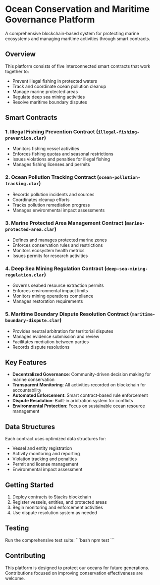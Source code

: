 # Ocean Conservation and Maritime Governance Platform

A comprehensive blockchain-based system for protecting marine ecosystems and managing maritime activities through smart contracts.

## Overview

This platform consists of five interconnected smart contracts that work together to:
- Prevent illegal fishing in protected waters
- Track and coordinate ocean pollution cleanup
- Manage marine protected areas
- Regulate deep sea mining activities
- Resolve maritime boundary disputes

## Smart Contracts

### 1. Illegal Fishing Prevention Contract (`illegal-fishing-prevention.clar`)
- Monitors fishing vessel activities
- Enforces fishing quotas and seasonal restrictions
- Issues violations and penalties for illegal fishing
- Manages fishing licenses and permits

### 2. Ocean Pollution Tracking Contract (`ocean-pollution-tracking.clar`)
- Records pollution incidents and sources
- Coordinates cleanup efforts
- Tracks pollution remediation progress
- Manages environmental impact assessments

### 3. Marine Protected Area Management Contract (`marine-protected-area.clar`)
- Defines and manages protected marine zones
- Enforces conservation rules and restrictions
- Monitors ecosystem health metrics
- Issues permits for research activities

### 4. Deep Sea Mining Regulation Contract (`deep-sea-mining-regulation.clar`)
- Governs seabed resource extraction permits
- Enforces environmental impact limits
- Monitors mining operations compliance
- Manages restoration requirements

### 5. Maritime Boundary Dispute Resolution Contract (`maritime-boundary-dispute.clar`)
- Provides neutral arbitration for territorial disputes
- Manages evidence submission and review
- Facilitates mediation between parties
- Records dispute resolutions

## Key Features

- **Decentralized Governance**: Community-driven decision making for marine conservation
- **Transparent Monitoring**: All activities recorded on blockchain for accountability
- **Automated Enforcement**: Smart contract-based rule enforcement
- **Dispute Resolution**: Built-in arbitration system for conflicts
- **Environmental Protection**: Focus on sustainable ocean resource management

## Data Structures

Each contract uses optimized data structures for:
- Vessel and entity registration
- Activity monitoring and reporting
- Violation tracking and penalties
- Permit and license management
- Environmental impact assessment

## Getting Started

1. Deploy contracts to Stacks blockchain
2. Register vessels, entities, and protected areas
3. Begin monitoring and enforcement activities
4. Use dispute resolution system as needed

## Testing

Run the comprehensive test suite:
\`\`\`bash
npm test
\`\`\`

## Contributing

This platform is designed to protect our oceans for future generations. Contributions focused on improving conservation effectiveness are welcome.
